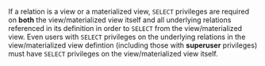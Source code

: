 If a relation is a view or a materialized view, `SELECT` privileges are required
on **both** the view/materialized view itself and all underlying relations
referenced in its definition in order to `SELECT`  from the view/materialized
view. Even users with `SELECT` privileges on the underlying relations in the
view/materialized view defintion (including those with **superuser** privileges)
must have `SELECT` privileges on the view/materialized view itself.
